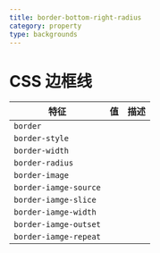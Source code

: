 ```yaml
---
title: border-bottom-right-radius
category: property
type: backgrounds
---
```


# CSS 边框线

| 特征 | 值 | 描述 |
| --- | --- | --- |
| `border` | | |
| `border-style` | | |
| `border-width` | | |
| `border-radius` | | |
| `border-image` | | |
| `border-iamge-source` | | |
| `border-iamge-slice` | | |
| `border-iamge-width` | | |
| `border-iamge-outset` | | |
| `border-iamge-repeat` | | |
